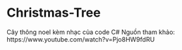 # Christmas-Tree
<p>Cây thông noel kèm nhạc của code C#
Nguồn tham khảo: <a>https://www.youtube.com/watch?v=Pjo8HW9fdRU</a>
</p>
